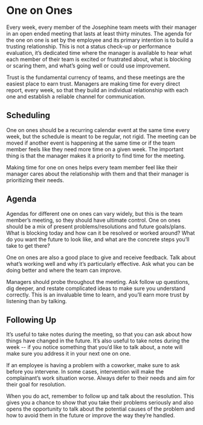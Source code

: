 # One on Ones

Every week, every member of the Josephine team meets with their manager in an open ended meeting that lasts at least thirty minutes. The agenda for the one on one is set by the employee and its primary intention is to build a trusting relationship. This is not a status check-up or performance evaluation, it’s dedicated time where the manager is available to hear what each member of their team is excited or frustrated about, what is blocking or scaring them, and what’s going well or could use improvement.

Trust is the fundamental currency of teams, and these meetings are the easiest place to earn trust. Managers are making time for every direct report, every week, so that they build an individual relationship with each one and establish a reliable channel for communication.

## Scheduling

One on ones should be a recurring calendar event at the same time every week, but the schedule is meant to be regular, not rigid. The meeting can be moved if another event is happening at the same time or if the team member feels like they need more time on a given week. The important thing is that the manager makes it a priority to find time for the meeting.

Making time for one on ones helps every team member feel like their manager cares about the relationship with them and that their manager is prioritizing their needs.

## Agenda

Agendas for different one on ones can vary widely, but this is the team member’s meeting, so they should have ultimate control. One on ones should be a mix of present problems/resolutions and future goals/plans. What is blocking today and how can it be resolved or worked around? What do you want the future to look like, and what are the concrete steps you’ll take to get there?

One on ones are also a good place to give and receive feedback. Talk about what’s working well and why it’s particularly effective. Ask what you can be doing better and where the team can improve.

Managers should probe throughout the meeting. Ask follow up questions, dig deeper, and restate complicated ideas to make sure you understand correctly. This is an invaluable time to learn, and you’ll earn more trust by listening than by talking.

## Following Up

It’s useful to take notes during the meeting, so that you can ask about how things have changed in the future. It’s also useful to take notes during the week -- if you notice something that you’d like to talk about, a note will make sure you address it in your next one on one.

If an employee is having a problem with a coworker, make sure to ask before you intervene. In some cases, intervention will make the complainant’s work situation worse. Always defer to their needs and aim for their goal for resolution.

When you do act, remember to follow up and talk about the resolution. This gives you a chance to show that you take their problems seriously and also opens the opportunity to talk about the potential causes of the problem and how to avoid them in the future or improve the way they’re handled.  
